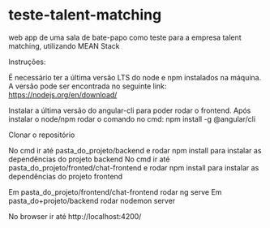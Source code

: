 # teste-talent-matching
web app de uma sala de bate-papo como teste para a empresa talent matching, utilizando MEAN Stack

Instruções:

É necessário ter a última versão LTS do node e npm instalados na máquina. A versão pode ser encontrada no seguinte link: https://nodejs.org/en/download/

Instalar a última versão do angular-cli para poder rodar o frontend. Após instalar o node/npm rodar o comando no cmd:
npm install -g @angular/cli

Clonar o repositório

No cmd ir até pasta_do_projeto/backend e rodar npm install para instalar as dependências do projeto backend
No cmd ir até pasta_do_projeto/fronted/chat-frontend e rodar npm install para instalar as dependências do projeto frontend

Em pasta_do_projeto/frontend/chat-frontend rodar ng serve
Em pasta_do+projeto/backend rodar nodemon server

No browser ir até http://localhost:4200/








